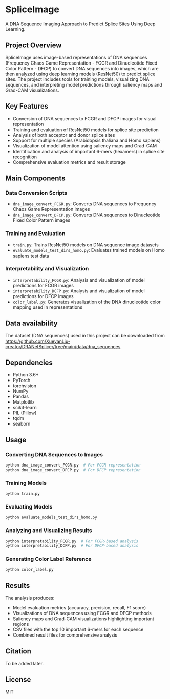 # SpliceImage

A DNA Sequence Imaging Approach to Predict Splice Sites Using Deep Learning.

## Project Overview

SpliceImage uses image-based representations of DNA sequences (Frequency Chaos Game Representation - FCGR and Dinucleotide Fixed Color Pattern - DFCP) to convert DNA sequences into images, which are then analyzed using deep learning models (ResNet50) to predict splice sites. The project includes tools for training models, visualizing DNA sequences, and interpreting model predictions through saliency maps and Grad-CAM visualizations.

## Key Features

- Conversion of DNA sequences to FCGR and DFCP images for visual representation
- Training and evaluation of ResNet50 models for splice site prediction
- Analysis of both acceptor and donor splice sites
- Support for multiple species (Arabidopsis thaliana and Homo sapiens)
- Visualization of model attention using saliency maps and Grad-CAM
- Identification and analysis of important 6-mers (hexamers) in splice site recognition
- Comprehensive evaluation metrics and result storage

## Main Components

### Data Conversion Scripts
- `dna_image_convert_FCGR.py`: Converts DNA sequences to Frequency Chaos Game Representation images
- `dna_image_convert_DFCP.py`: Converts DNA sequences to Dinucleotide Fixed Color Pattern images

### Training and Evaluation
- `train.py`: Trains ResNet50 models on DNA sequence image datasets
- `evaluate_models_test_dirs_homo.py`: Evaluates trained models on Homo sapiens test data

### Interpretability and Visualization
- `interpretability_FCGR.py`: Analysis and visualization of model predictions for FCGR images
- `interpretability_DCFP.py`: Analysis and visualization of model predictions for DFCP images
- `color_label.py`: Generates visualization of the DNA dinucleotide color mapping used in representations

## Data availability

The dataset (DNA sequences) used in this project can be downloaded from https://github.com/XueyanLiu-creator/DRANetSplicer/tree/main/data/dna_sequences

## Dependencies

- Python 3.6+
- PyTorch
- torchvision
- NumPy
- Pandas
- Matplotlib
- scikit-learn
- PIL (Pillow)
- tqdm
- seaborn

## Usage

### Converting DNA Sequences to Images

```bash
python dna_image_convert_FCGR.py  # For FCGR representation
python dna_image_convert_DFCP.py  # For DFCP representation
```

### Training Models

```bash
python train.py
```

### Evaluating Models

```bash
python evaluate_models_test_dirs_homo.py
```

### Analyzing and Visualizing Results

```bash
python interpretability_FCGR.py  # For FCGR-based analysis
python interpretability_DCFP.py  # For DFCP-based analysis
```

### Generating Color Label Reference

```bash
python color_label.py
```

## Results

The analysis produces:
- Model evaluation metrics (accuracy, precision, recall, F1 score)
- Visualizations of DNA sequences using FCGR and DFCP methods
- Saliency maps and Grad-CAM visualizations highlighting important regions
- CSV files with the top 10 important 6-mers for each sequence
- Combined result files for comprehensive analysis

## Citation

To be added later.

## License

MIT